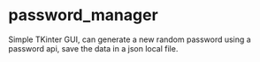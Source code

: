 # password_manager

Simple TKinter GUI, can generate a new random password using a password api, save the data in a json local file.

